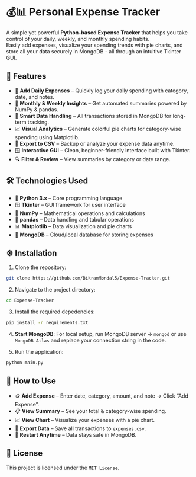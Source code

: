 # 💰📊 Personal Expense Tracker

A simple yet powerful **Python-based Expense Tracker** that helps you take control of your daily, weekly, and monthly spending habits.  
Easily add expenses, visualize your spending trends with pie charts, and store all your data securely in MongoDB - all through an intuitive Tkinter GUI.

## 🌟 Features

- 🧾 **Add Daily Expenses** – Quickly log your daily spending with category, date, and notes.  
- 📅 **Monthly & Weekly Insights** – Get automated summaries powered by NumPy & pandas.  
- 🧠 **Smart Data Handling** – All transactions stored in MongoDB for long-term tracking.  
- 📈 **Visual Analytics** – Generate colorful pie charts for category-wise spending using Matplotlib.  
- 💾 **Export to CSV** – Backup or analyze your expense data anytime.  
- 🪟 **Interactive GUI** – Clean, beginner-friendly interface built with Tkinter.  
- 🔍 **Filter & Review** – View summaries by category or date range.  

## 🛠️ Technologies Used

- 🐍 **Python 3.x** – Core programming language  
- 🪟 **Tkinter** – GUI framework for user interface  
- 🧮 **NumPy** – Mathematical operations and calculations  
- 🧾 **pandas** – Data handling and tabular operations  
- 📊 **Matplotlib** – Data visualization and pie charts  
- 🍃 **MongoDB** – Cloud/local database for storing expenses  

## ⚙️ Installation

1. Clone the repository:
```bash
git clone https://github.com/BikramMondal5/Expense-Tracker.git
```

2. Navigate to the project directory:
```bash
cd Expense-Tracker
```

3. Install the required depedencies:
```bash
pip install -r requirements.txt
```

4. **Start MongoDB**: For local setup, run MongoDB server → `mongod` or use `MongoDB Atlas` and replace your connection string in the code.

5. Run the application:
```bash
python main.py
```

## 🚀 How to Use

- 🪙 **Add Expense** – Enter date, category, amount, and note → Click “Add Expense”.
- 📋 **View Summary** – See your total & category-wise spending.
- 📈 **View Chart** – Visualize your expenses with a pie chart.
- 💾 **Export Data** – Save all transactions to `expenses.csv`.
- 🔁 **Restart Anytime** – Data stays safe in MongoDB.

## 📜 License

This project is licensed under the `MIT License`.
